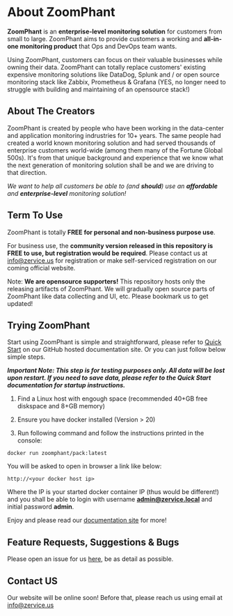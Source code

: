 # About ZoomPhant
**ZoomPhant** is an **enterprise-level monitoring solution** for customers from small to large. ZoomPhant aims to provide customers a working and **all-in-one monitoring product** that Ops and DevOps team wants. 

Using ZoomPhant, customers can focus on their valuable businesses while owning their data. ZoomPhant can totally replace customers' existing expensive monitoring solutions like DataDog, Splunk and / or open source monitoring stack like Zabbix, Prometheus & Grafana (YES, no longer need to struggle with building and maintaining of an opensource stack!)

## About The Creators

ZoomPhant is created by people who have been working in the data-center and application monitoring indrustries for 10+ years. The same people had created a world known monitoring solution and had served thousands of enterprise customers world-wide (among them many of the Fortune Global 500s). It's from that unique background and experience that we know what the next generation of monitoring solution shall be and we are driving to that direction. 

*We want to help all customers be able to (and **should**) use an **affordable** and **enterprise-level** monitoring solution!*

## Term To Use

ZoomPhant is totally **FREE for personal and non-business purpose use**.

For business use, the **community version released in this repository is FREE to use, but registration would be required**. Please contact us at [info@zervice.us](mailto:info@zervice.us) for registration or make self-serviced registration on our coming official website.

Note: **We are opensource supporters!** This repository hosts only the releasing artifacts of ZoomPhant. We will gradually open source parts of ZoomPhant like data collecting and UI, etc. Please bookmark us to get updated!

## Trying ZoomPhant
Start using ZoomPhant is simple and straightforward, please refer to [Quick Start](http://zoomphant.github.io/docs/start) on our GitHub hosted documentation site. Or you can just follow below simple steps.

***Important Note: This step is for testing purposes only. All data will be lost upon restart. If you need to save data, please refer to the Quick Start documentation for startup instructions.***

1. Find a Linux host with engough space (recommended 40+GB free diskspace and 8+GB memory)

2. Ensure you have docker installed (Version > 20)

3. Run following command and follow the instructions printed in the console:
   
```
docker run zoomphant/pack:latest
```
You will be asked to open in browser a link like below:
```
http://<your docker host ip>
```
Where the IP is your started docker container IP (thus would be different!) and you shall be able to login with username **admin@zervice.local** and initial password **admin**.

Enjoy and please read our [documentation site](https://zoomphant.github.io/) for more!

## Feature Requests, Suggestions & Bugs
Please open an issue for us [here](https://github.com/ZoomPhant/monitoring/issues/new), be as detail as possible.

## Contact US
Our website will be online soon! Before that, please reach us using email at [info@zervice.us](mailto:info@zervice.us) 
